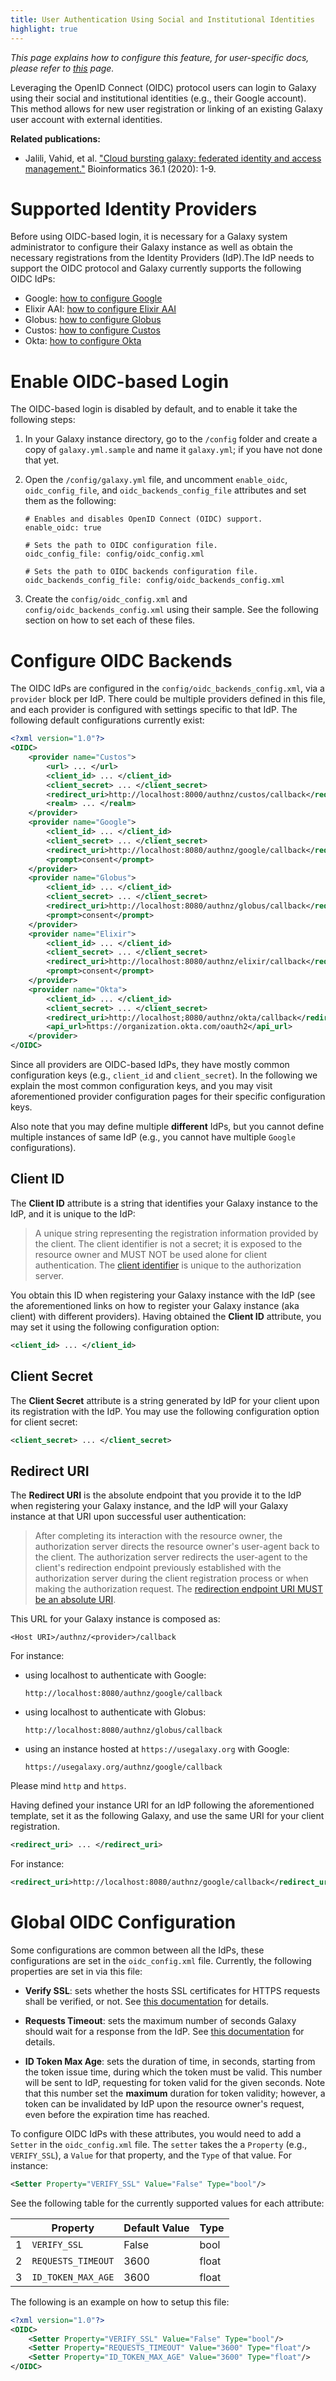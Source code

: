 ```yaml
---
title: User Authentication Using Social and Institutional Identities
highlight: true
---
```


_This page explains how to configure this feature, for user-specific docs, please refer to [this](/src/authnz/use/oidc/index.md) page._

Leveraging the OpenID Connect (OIDC) protocol users can login to Galaxy using their social and institutional
identities (e.g., their Google account). This method allows for new user registration or linking of an existing
Galaxy user account with external identities.


**Related publications:**
- Jalili, Vahid, et al. ["Cloud bursting galaxy: federated identity and access management."](https://doi.org/10.1093/bioinformatics/btz472) Bioinformatics 36.1 (2020): 1-9.


# Supported Identity Providers

Before using OIDC-based login, it is necessary for a Galaxy system administrator
to configure their Galaxy instance as well as obtain the necessary registrations
from the Identity Providers (IdP).The IdP needs to support the OIDC protocol and
Galaxy currently supports the following OIDC IdPs:

- Google: [how to configure Google](/src/authnz/config/oidc/idps/google/index.md)
- Elixir AAI: [how to configure Elixir AAI](/src/authnz/config/oidc/idps/elixir-aai/index.md)
- Globus: [how to configure Globus](/src/authnz/config/oidc/idps/globus/index.md)
- Custos: [how to configure Custos](/src/authnz/config/oidc/idps/custos/index.md)
- Okta: [how to configure Okta](/src/authnz/config/oidc/idps/okta/index.md)

# Enable OIDC-based Login

The OIDC-based login is disabled by default, and to enable it take the following steps:

1. In your Galaxy instance directory, go to the `/config` folder and create a copy
of `galaxy.yml.sample` and name it `galaxy.yml`; if you have not done that yet.

2. Open the `/config/galaxy.yml` file, and uncomment `enable_oidc`, `oidc_config_file`, and `oidc_backends_config_file`
attributes and set them as the following:

    ```
    # Enables and disables OpenID Connect (OIDC) support.
    enable_oidc: true

    # Sets the path to OIDC configuration file.
    oidc_config_file: config/oidc_config.xml

    # Sets the path to OIDC backends configuration file.
    oidc_backends_config_file: config/oidc_backends_config.xml
    ```

3. Create the `config/oidc_config.xml` and `config/oidc_backends_config.xml` using their sample. See the following
section on how to set each of these files.


# Configure OIDC Backends

The OIDC IdPs are configured in the `config/oidc_backends_config.xml`, via a `provider` block per IdP.
There could be multiple providers defined in this file, and each provider is configured with settings specific
to that IdP. The following default configurations currently exist:

```xml
<?xml version="1.0"?>
<OIDC>
    <provider name="Custos">
        <url> ... </url>
        <client_id> ... </client_id>
        <client_secret> ... </client_secret>
        <redirect_uri>http://localhost:8000/authnz/custos/callback</redirect_uri>
        <realm> ... </realm>
    </provider>
    <provider name="Google">
        <client_id> ... </client_id>
        <client_secret> ... </client_secret>
        <redirect_uri>http://localhost:8080/authnz/google/callback</redirect_uri>
        <prompt>consent</prompt>
    </provider>
    <provider name="Globus">
        <client_id> ... </client_id>
        <client_secret> ... </client_secret>
        <redirect_uri>http://localhost:8080/authnz/globus/callback</redirect_uri>
        <prompt>consent</prompt>
    </provider>
    <provider name="Elixir">
        <client_id> ... </client_id>
        <client_secret> ... </client_secret>
        <redirect_uri>http://localhost:8080/authnz/elixir/callback</redirect_uri>
        <prompt>consent</prompt>
    </provider>
    <provider name="Okta">
        <client_id> ... </client_id>
        <client_secret> ... </client_secret>
        <redirect_uri>http://localhost;8080/authnz/okta/callback</redirect_uri>
        <api_url>https://organization.okta.com/oauth2</api_url>
    </provider>
</OIDC>
```

Since all providers are OIDC-based IdPs, they have mostly common configuration keys
(e.g., `client_id` and `client_secret`). In the following we explain the most common
configuration keys, and you may visit aforementioned provider configuration pages for
their specific configuration keys.

Also note that you may define multiple **different** IdPs, but you cannot define
multiple instances of same IdP (e.g., you cannot have multiple `Google` configurations).

## Client ID

The **Client ID** attribute is a string that identifies your Galaxy instance to the IdP, and it is unique to the IdP:

> A unique string representing the registration information provided by the client.
The client identifier is not a secret; it is exposed to the resource owner and MUST NOT be used
alone for client authentication. The [client identifier](https://tools.ietf.org/html/rfc6749#section-2.2)
is unique to the authorization server.

You obtain this ID when registering your Galaxy instance with the IdP (see the aforementioned links on how to
register your Galaxy instance (aka client) with different providers). Having obtained the **Client ID** attribute,
you may set it using the following configuration option:

```xml
<client_id> ... </client_id>
```

## Client Secret

The **Client Secret** attribute is a string generated by IdP for your client upon its registration
with the IdP. You may use the following configuration option for client secret:

```xml
<client_secret> ... </client_secret>
```

## Redirect URI

The **Redirect URI** is the absolute endpoint that you provide it to the IdP when registering your
Galaxy instance, and the IdP will your Galaxy instance at that URI upon successful user authentication:


> After completing its interaction with the resource owner, the authorization server
directs the resource owner's user-agent back to the client. The authorization server
redirects the user-agent to the client's redirection endpoint previously established
with the authorization server during the client registration process or when making
the authorization request.
The [redirection endpoint URI MUST be an absolute URI](https://tools.ietf.org/html/rfc6749#section-3.1.2).

This URL for your Galaxy instance is composed as:

```
<Host URI>/authnz/<provider>/callback
```

For instance:

- using localhost to authenticate with Google:

    ```
    http://localhost:8080/authnz/google/callback
    ```

- using localhost to authenticate with Globus:

    ```
    http://localhost:8080/authnz/globus/callback
    ```

- using an instance hosted at `https://usegalaxy.org` with Google:

    ```
    https://usegalaxy.org/authnz/google/callback
    ```

Please mind `http` and `https`.

Having defined your instance URI for an IdP following the aforementioned template,
set it as the following Galaxy, and use the same URI for your client registration.

```xml
<redirect_uri> ... </redirect_uri>
```

For instance:

```xml
<redirect_uri>http://localhost:8080/authnz/google/callback</redirect_uri>
```

# Global OIDC Configuration

Some configurations are common between all the IdPs, these configurations are set in the `oidc_config.xml` file.
Currently, the following properties are set in via this file:

- **Verify SSL**: sets whether the hosts SSL certificates for HTTPS requests shall be verified, or not. See
[this documentation](http://docs.python-requests.org/en/v1.0.4/user/advanced/#ssl-cert-verification) for details.

- **Requests Timeout**: sets the maximum number of seconds Galaxy should wait for a response from the IdP.
See [this documentation](http://docs.python-requests.org/en/master/user/advanced/#timeouts) for details.

- **ID Token Max Age**: sets the duration of time, in seconds, starting from the token issue time, during which
the token must be valid. This number will be sent to IdP, requesting for token valid for the given seconds. Note that
this number set the **maximum** duration for token validity; however, a token can be invalidated by IdP upon the
resource owner's request, even before the expiration time has reached.


To configure OIDC IdPs with these attributes, you would need to add a `Setter` in the `oidc_config.xml` file.
The `setter` takes the a `Property` (e.g., `VERIFY_SSL`), a `Value` for that property, and the `Type` of that
value. For instance:

```xml
<Setter Property="VERIFY_SSL" Value="False" Type="bool"/>
```

See the following table for the currently supported values for each attribute:

|   | Property           | Default Value | Type  |
|---|--------------------|---------------|-------|
| 1 | `VERIFY_SSL`       | False         | bool  |
| 2 | `REQUESTS_TIMEOUT` | 3600          | float |
| 3 | `ID_TOKEN_MAX_AGE` | 3600          | float |


The following is an example on how to setup this file:

```xml
<?xml version="1.0"?>
<OIDC>
    <Setter Property="VERIFY_SSL" Value="False" Type="bool"/>
    <Setter Property="REQUESTS_TIMEOUT" Value="3600" Type="float"/>
    <Setter Property="ID_TOKEN_MAX_AGE" Value="3600" Type="float"/>
</OIDC>
```

